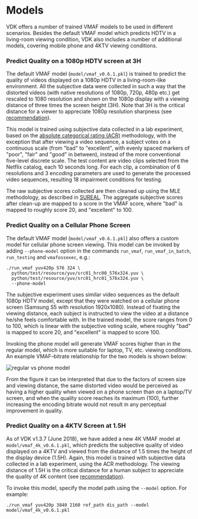 Models
===================

VDK offers a number of trained VMAF models to be used in different scenarios. Besides the default VMAF model which predicts HDTV in a living-room viewing condition, VDK also includes a number of additional models, covering mobile phone and 4KTV viewing conditions.

### Predict Quality on a 1080p HDTV screen at 3H

The default VMAF model (`model/vmaf_v0.6.1.pkl`) is trained to predict the quality of videos displayed on a 1080p HDTV in a living-room-like environment. All the subjective data were collected in such a way that the distorted videos (with native resolutions of 1080p, 720p, 480p etc.) get rescaled to 1080 resolution and shown on the 1080p display with a viewing distance of three times the screen height (3H). Note that 3H is the critical distance for a viewer to appreciate 1080p resolution sharpness (see [recommendation](https://www.itu.int/dms_pubrec/itu-r/rec/bt/R-REC-BT.2022-0-201208-I!!PDF-E.pdf)).

This model is trained using subjective data collected in a lab experiment, based on the [absolute categorical rating (ACR)](https://en.wikipedia.org/wiki/Absolute_Category_Rating) methodology, with the exception that after viewing a video sequence, a subject votes on a continuous scale (from "bad" to "excellent", with evenly spaced markers of "poor", "fair" and "good" in between), instead of the more conventional five-level discrete scale. The test content are video clips selected from the Netflix catalog, each 10 seconds long. For each clip, a combination of 6 resolutions and 3 encoding parameters are used to generate the processed video sequences, resulting 18 impairment conditions for testing. 

The raw subjective scores collected are then cleaned up using the MLE methodology, as described in [SUREAL](https://github.com/Netflix/sureal). The aggregate subjective scores after clean-up are mapped to a score in the VMAF score, where "bad" is mapped to roughly score 20, and "excellent" to 100.

### Predict Quality on a Cellular Phone Screen

The default VMAF model (`model/vmaf_v0.6.1.pkl`) also offers a custom model for cellular phone screen viewing. This model can be invoked by adding `--phone-model` option in the commands `run_vmaf`, `run_vmaf_in_batch`, `run_testing` and `vmafossexec`, e.g.:

```
./run_vmaf yuv420p 576 324 \
  python/test/resource/yuv/src01_hrc00_576x324.yuv \
  python/test/resource/yuv/src01_hrc01_576x324.yuv \
  --phone-model
```

The subjective experiment uses similar video sequences as the default 1080p HDTV model, except that they were watched on a cellular phone screen (Samsung S5 with resolution 1920x1080). Instead of fixating the viewing distance, each subject is instructed to view the video at a distance he/she feels comfortable with. In the trained model, the score ranges from 0 to 100, which is linear with the subjective voting scale, where roughly "bad" is mapped to score 20, and "excellent" is mapped to score 100.

Invoking the phone model will generate VMAF scores higher than in the regular model, which is more suitable for laptop, TV, etc. viewing conditions. An example VMAF–bitrate relationship for the two models is shown below:

![regular vs phone model](/resource/images/phone_model.png)

From the figure it can be interpreted that due to the factors of screen size and viewing distance, the same distorted video would be perceived as having a higher quality when viewed on a phone screen than on a laptop/TV screen, and when the quality score reaches its maximum (100), further increasing the encoding bitrate would not result in any perceptual improvement in quality.

### Predict Quality on a 4KTV Screen at 1.5H

As of VDK v1.3.7 (June 2018), we have added a new 4K VMAF model at `model/vmaf_4k_v0.6.1.pkl`, which predicts the subjective quality of video displayed on a 4KTV and viewed from the distance of 1.5 times the height of the display device (1.5H). Again, this model is trained with subjective data collected in a lab experiment, using the ACR methodology. The viewing distance of 1.5H is the critical distance for a human subject to appreciate the quality of 4K content (see [recommendation](https://www.itu.int/dms_pubrec/itu-r/rec/bt/R-REC-BT.2022-0-201208-I!!PDF-E.pdf)).

To invoke this model, specify the model path using the `--model` option. For example:

```
./run_vmaf yuv420p 3840 2160 ref_path dis_path --model model/vmaf_4k_v0.6.1.pkl
```